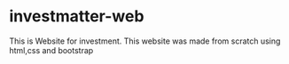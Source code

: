 # investmatter-web

This is Website for investment.
This website was made from scratch using html,css and bootstrap
